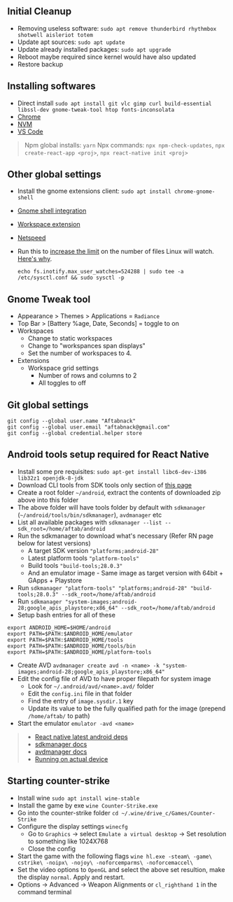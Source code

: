## Initial Cleanup

* Removing useless software: `sudo apt remove thunderbird rhythmbox shotwell aisleriot totem`
* Update apt sources: `sudo apt update`
* Update already installed packages: `sudo apt upgrade`
* Reboot maybe required since kernel would have also updated
* Restore backup

## Installing softwares

* Direct install `sudo apt install git vlc gimp curl build-essential libssl-dev gnome-tweak-tool htop fonts-inconsolata`
* [Chrome](https://www.ubuntuupdates.org/ppa/google_chrome?dist=stable)
* [NVM](https://github.com/creationix/nvm#installation)
* [VS Code](https://github.com/Aftabnack/awesome-links/blob/master/WebDev/CodeEditor.md#visual-studio-code)

> Npm global installs: `yarn`
> Npx commands: `npx npm-check-updates`, `npx create-react-app <proj>`, `npx react-native init <proj>`


## Other global settings

* Install the gnome extensions client: `sudo apt install chrome-gnome-shell`
* [Gnome shell integration](https://wiki.gnome.org/Projects/GnomeShellIntegrationForChrome/Installation)
* [Workspace extension](https://extensions.gnome.org/extension/484/workspace-grid/)
* [Netspeed](https://extensions.gnome.org/extension/104/netspeed/)
* Run this to [increase the limit](http://stackoverflow.com/questions/16748737/grunt-watch-error-waiting-fatal-error-watch-enospc) on the number of files Linux will watch. [Here's why](https://github.com/coryhouse/react-slingshot/issues/6).

    ```
    echo fs.inotify.max_user_watches=524288 | sudo tee -a /etc/sysctl.conf && sudo sysctl -p
    ```

## Gnome Tweak tool

* Appearance > Themes > Applications = `Radiance`
* Top Bar > [Battery %age, Date, Seconds] = toggle to on
* Workspaces
  * Change to static workspaces
  * Change to "workspances span displays"
  * Set the number of workspaces to 4.
* Extensions
  * Workspace grid settings
    * Number of rows and columns to 2
    * All toggles to off


## Git global settings

```
git config --global user.name "Aftabnack"
git config --global user.email "aftabnack@gmail.com"
git config --global credential.helper store
```

## Android tools setup required for React Native

* Install some pre requisites: `sudo apt-get install libc6-dev-i386 lib32z1 openjdk-8-jdk`
* Download CLI tools from SDK tools only section of [this page](http://developer.android.com/sdk/index.html)
* Create a root folder `~/android`, extract the contents of downloaded zip above into this folder
* The above folder will have tools folder by default with `sdkmanager` (`~/android/tools/bin/sdkmanager`), `avdmanager` etc
* List all available packages with `sdkmanager --list --sdk_root=/home/aftab/android`
* Run the sdkmanager to download what's necessary (Refer RN page below for latest versions)
  - A target SDK version `"platforms;android-28"`
  - Latest platform tools `"platform-tools"`
  - Build tools `"build-tools;28.0.3"`
  - And an emulator image - Same image as target version with 64bit + GApps + Playstore
* Run `sdkmanager "platform-tools" "platforms;android-28" "build-tools;28.0.3" --sdk_root=/home/aftab/android`
* Run `sdkmanager "system-images;android-28;google_apis_playstore;x86_64" --sdk_root=/home/aftab/android`
* Setup bash entries for all of these

```
export ANDROID_HOME=$HOME/android
export PATH=$PATH:$ANDROID_HOME/emulator
export PATH=$PATH:$ANDROID_HOME/tools
export PATH=$PATH:$ANDROID_HOME/tools/bin
export PATH=$PATH:$ANDROID_HOME/platform-tools
```

* Create AVD `avdmanager create avd -n <name> -k "system-images;android-28;google_apis_playstore;x86_64"`
* Edit the config file of AVD to have proper filepath for system image
  - Look for `~/.android/avd/<name>.avd/` folder
  - Edit the `config.ini` file in that folder
  - Find the entry of `image.sysdir.1` key
  - Update its value to be the fully qualified path for the image (prepend `/home/aftab/` to path)
* Start the emulator `emulator -avd <name>`

> * [React native latest android deps](https://reactnative.dev/docs/getting-started)
> * [sdkmanager docs](https://developer.android.com/studio/command-line/sdkmanager)
> * [avdmanager docs](https://developer.android.com/studio/command-line/avdmanager)
> * [Running on actual device](https://reactnative.dev/docs/running-on-device)

## Starting counter-strike

* Install wine `sudo apt install wine-stable`
* Install the game by exe `wine Counter-Strike.exe`
* Go into the counter-strike folder `cd ~/.wine/drive_c/Games/Counter-Strike`
* Configure the display settings `winecfg`
  * Go to `Graphics` -> select `Emulate a virtual desktop` -> Set resolution to something like 1024X768
  * Close the config
* Start the game with the following flags `wine hl.exe -steam\ -game\ cstrike\ -noipx\ -nojoy\ -noforcemparms\ -noforcemaccel\`
* Set the video options to `OpenGL` and select the above set resultion, make the display `normal`. Apply and restart.
* Options -> Advanced -> Weapon Alignments or `cl_righthand 1` in the command terminal
